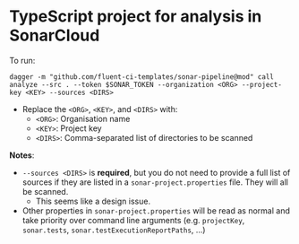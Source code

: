 # TypeScript project for analysis in SonarCloud

To run:

`dagger -m "github.com/fluent-ci-templates/sonar-pipeline@mod" call analyze --src . --token $SONAR_TOKEN --organization <ORG> --project-key <KEY> --sources <DIRS>`

* Replace the `<ORG>`, `<KEY>`, and `<DIRS>` with:
  * `<ORG>`: Organisation name
  * `<KEY>`: Project key 
  * `<DIRS>`: Comma-separated list of directories to be scanned

**Notes**: 

* `--sources <DIRS>` is **required**, but you do not need to provide a full list of sources if they are listed in a `sonar-project.properties` file. They will all be scanned.
  * This seems like a design issue. 
* Other properties in `sonar-project.properties` will be read as normal and take priority over command line arguments (e.g. `projectKey`, `sonar.tests`, `sonar.testExecutionReportPaths`, ...)

